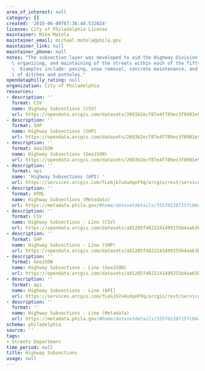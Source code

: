 ```yaml
---
area_of_interest: null
category: []
created: '2015-06-09T07:36:48.532024'
license: City of Philadelphia License
maintainer: Mike Matela
maintainer_email: michael.matela@phila.gov
maintainer_link: null
maintainer_phone: null
notes: "The subsection layer was developed to aid the Highway Division in the planning,\
  \ organizing, and maintaining of the streets within each of the fifty-six sections.\
  \  Examples include: paving, snow removal, concrete maintenance, and the monitoring/repairing\
  \ of ditches and potholes."
opendataphilly_rating: null
organization: City of Philadelphia
resources:
- description: ''
  format: CSV
  name: Highway Subsections (CSV)
  url: https://opendata.arcgis.com/datasets/2693b2ecf87e4f789ec3f8901e939bcb_0.csv
- description: ''
  format: SHP
  name: Highway Subsections (SHP)
  url: https://opendata.arcgis.com/datasets/2693b2ecf87e4f789ec3f8901e939bcb_0.zip
- description: ''
  format: GeoJSON
  name: Highway Subsections (GeoJSON)
  url: https://opendata.arcgis.com/datasets/2693b2ecf87e4f789ec3f8901e939bcb_0.geojson
- description: ''
  format: api
  name: 'Highway Subsections (API) '
  url: https://services.arcgis.com/fLeGjb7u4uXqeF9q/arcgis/rest/services/Highway_Subsections_arc/FeatureServer/0/query?outFields=*&where=1%3D1
- description: ''
  format: HTML
  name: Highway Subsections (Metadata)
  url: https://metadata.phila.gov/#home/datasetdetails/555f8128f15fcb6c6ed44103/representationdetails/5571b1b2e4fb1d91393c2137?ref=ref%3Dview_280_search%253DHighway%252520Subsections%2526view_280_page%253D1
- description: ''
  format: CSV
  name: Highway Subsections - Line (CSV)
  url: https://opendata.arcgis.com/datasets/a81285f4822241499255b4aa63b91d2b_0.csv
- description: ''
  format: SHP
  name: Highway Subsections - Line (SHP)
  url: https://opendata.arcgis.com/datasets/a81285f4822241499255b4aa63b91d2b_0.zip
- description: ''
  format: GeoJSON
  name: Highway Subsections - Line (GeoJSON)
  url: https://opendata.arcgis.com/datasets/a81285f4822241499255b4aa63b91d2b_0.geojson
- description: ''
  format: api
  name: Highway Subsections - Line (API)
  url: https://services.arcgis.com/fLeGjb7u4uXqeF9q/arcgis/rest/services/Highway_Subsections_arc/FeatureServer/0/query?outFields=*&where=1%3D1
- description: ''
  format: ''
  name: Highway Subsections - Line (Metadata)
  url: https://metadata.phila.gov/#home/datasetdetails/555f8128f15fcb6c6ed44103/representationdetails/5571b1b2e4fb1d91393c2136/
schema: philadelphia
source: ''
tags:
- Streets Department
time_period: null
title: Highway Subsections
usage: null
---
```

